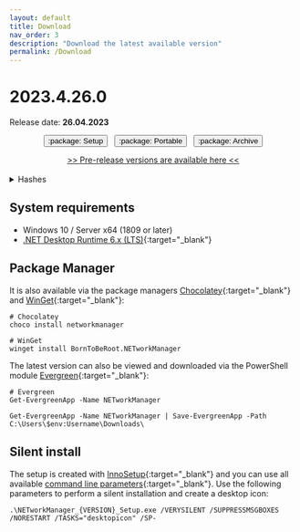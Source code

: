```yaml
---
layout: default
title: Download
nav_order: 3
description: "Download the latest available version"
permalink: /Download
---
```


# 2023.4.26.0

Release date: **26.04.2023**

<div style="text-align: center">
  <div style="white-space: nowrap;">
    <p>
      <a href='https://github.com/BornToBeRoot/NETworkManager/releases/download/2023.4.26.0/NETworkManager_2023.4.26.0_Setup.exe' style="text-decoration: none;" target="_blank">
        <span class="fs-5">
          <button type="button" name="button" class="btn btn-primary">:package: Setup</button>
        </span>
      </a>
      &nbsp;
      <a href='https://github.com/BornToBeRoot/NETworkManager/releases/download/2023.4.26.0/NETworkManager_2023.4.26.0_Portable.zip' style="text-decoration: none;" target="_blank">
        <span class="fs-5">
          <button type="button" name="button" class="btn btn-primary">:package: Portable</button>
        </span>
      </a>
      &nbsp;
      <a href='https://github.com/BornToBeRoot/NETworkManager/releases/download/2023.4.26.0/NETworkManager_2023.4.26.0_Archive.zip' style="text-decoration: none;" target="_blank">
        <span class="fs-5">
          <button type="button" name="button" class="btn btn-primary">:package: Archive</button>
        </span>
      </a>
    </p>
  </div>
  <a href='https://github.com/BornToBeRoot/NETworkManager/releases' target="_blank">>> Pre-release versions are available here <<</a>
</div>
<br />
<details>
  <summary>Hashes</summary>
  <table>
    <tr>
      <td style="text-align: center;"><b>File</b></td>
      <td style="text-align: center;"><b>Checksum</b> <code>SHA256</code></td>
    </tr>
    <tr>
      <td>Setup</td>
      <td><code>5276974F44D1B32E759E1AAECF60B8440164B34B501B0587DEACB367AA1FF304</code></td>
    </tr>
    <tr>
      <td>Portable</td>
      <td><code>D24AE09AA2179CA23EE5F49E0B2CC0477DB9583B3474241051693E243D512668</code></td>
    </tr>
    <tr>
      <td>Archive</td>
      <td><code>7D5D613F9E759D169747B2B89AC20D9D9ABE2874B5CF620620F471963D52247D</code></td>
    </tr>
  </table>
</details>

## System requirements

- Windows 10 / Server x64 (1809 or later)
- [.NET Desktop Runtime 6.x (LTS)](https://dotnet.microsoft.com/download/dotnet/6.0){:target="\_blank"}

## Package Manager

It is also available via the package managers [Chocolatey](https://chocolatey.org/packages/NETworkManager){:target="\_blank"} and [WinGet](https://github.com/microsoft/winget-pkgs/tree/master/manifests/b/BornToBeRoot/NETworkManager/){:target="\_blank"}:

```
# Chocolatey
choco install networkmanager

# WinGet
winget install BornToBeRoot.NETworkManager
```

The latest version can also be viewed and downloaded via the PowerShell module [Evergreen](https://github.com/aaronparker/evergreen){:target="\_blank"}:

```
# Evergreen
Get-EvergreenApp -Name NETworkManager

Get-EvergreenApp -Name NETworkManager | Save-EvergreenApp -Path C:\Users\$env:Username\Downloads\
```

## Silent install

The setup is created with [InnoSetup](https://jrsoftware.org/isinfo.php){:target="\_blank"} and you can use all available [command line parameters](https://jrsoftware.org/ishelp/index.php?topic=setupcmdline){:target="\_blank"}. Use the following parameters to perform a silent installation and create a desktop icon:

```
.\NETworkManager_{VERSION}_Setup.exe /VERYSILENT /SUPPRESSMSGBOXES /NORESTART /TASKS="desktopicon" /SP-
```
